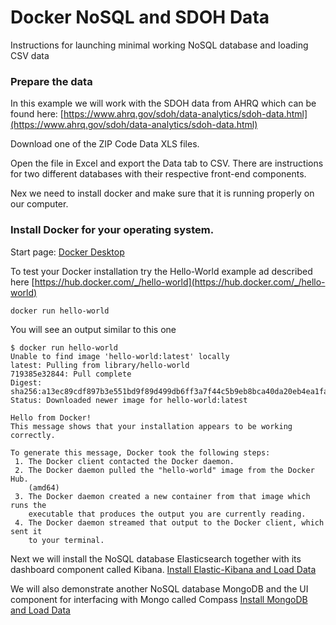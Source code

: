 # Docker NoSQL and SDOH Data 
Instructions for launching minimal working NoSQL database and loading CSV data

### Prepare the data
In this example we will work with the SDOH data from AHRQ which can be found here:
[https://www.ahrq.gov/sdoh/data-analytics/sdoh-data.html](https://www.ahrq.gov/sdoh/data-analytics/sdoh-data.html)

Download one of the ZIP Code Data XLS files.

Open the file in Excel and export the Data tab to CSV.
There are instructions for two different databases with their respective front-end components.

Nex we need to install docker and make sure that it is running properly on our computer.

### Install Docker for your operating system. 
Start page: [Docker Desktop](https://www.docker.com/products/docker-desktop/)

 To test your Docker installation try the Hello-World example ad described here
[https://hub.docker.com/_/hello-world](https://hub.docker.com/_/hello-world)
```shell
docker run hello-world
```
You will see an output similar to this one 
```shell
$ docker run hello-world
Unable to find image 'hello-world:latest' locally
latest: Pulling from library/hello-world
719385e32844: Pull complete
Digest: sha256:a13ec89cdf897b3e551bd9f89d499db6ff3a7f44c5b9eb8bca40da20eb4ea1fa
Status: Downloaded newer image for hello-world:latest

Hello from Docker!
This message shows that your installation appears to be working correctly.

To generate this message, Docker took the following steps:
 1. The Docker client contacted the Docker daemon.
 2. The Docker daemon pulled the "hello-world" image from the Docker Hub.
    (amd64)
 3. The Docker daemon created a new container from that image which runs the
    executable that produces the output you are currently reading.
 4. The Docker daemon streamed that output to the Docker client, which sent it
    to your terminal.
```

Next we will install the NoSQL database Elasticsearch together with its dashboard component called Kibana.
[Install Elastic-Kibana and Load Data](./ELK/README.md)

We will also demonstrate another NoSQL database MongoDB and the UI component for interfacing with Mongo called Compass
[Install MongoDB and Load Data](./Mongo/README.md)


